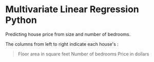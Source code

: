 # Multivariate Linear Regression Python
Predicting house price from size and number of bedrooms. 

The columns from left to right indicate each house's : 
> Floor area in square feet
  Number of bedrooms
  Price in dollars
